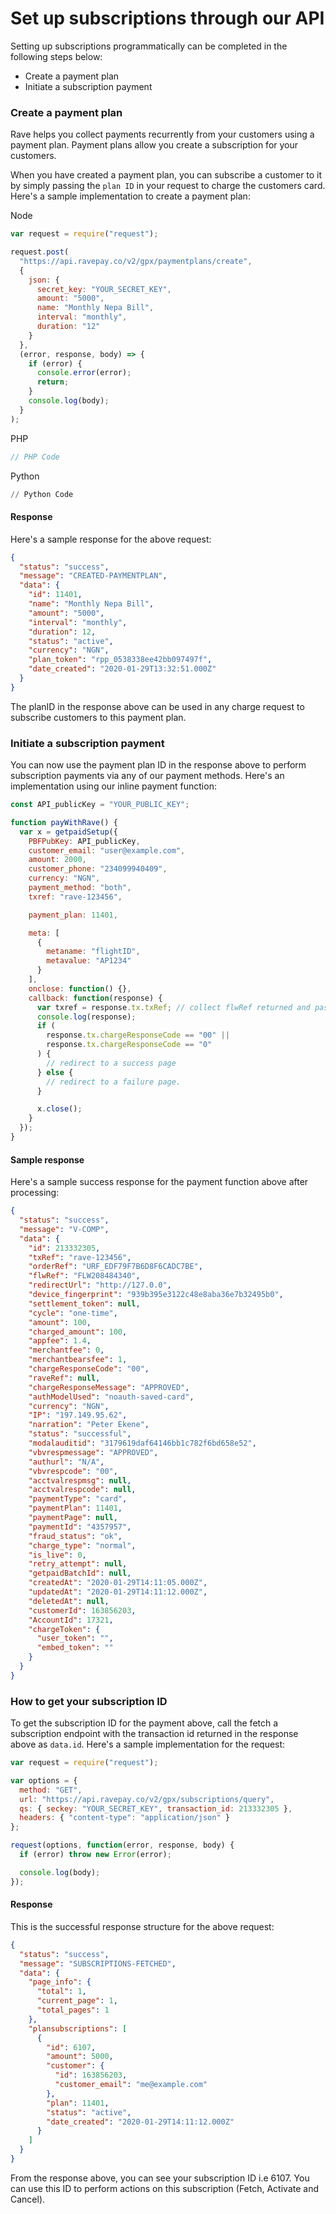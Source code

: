 # Set up subscriptions through our API

Setting up subscriptions programmatically can be completed in the following steps below:

- Create a payment plan
- Initiate a subscription payment

### Create a payment plan

Rave helps you collect payments recurrently from your customers using a payment plan. Payment plans allow you create a subscription for your customers.

When you have created a payment plan, you can subscribe a customer to it by simply passing the `plan ID` in your request to charge the customers card. Here's a sample implementation to create a payment plan:

Node

```javascript
var request = require("request");

request.post(
  "https://api.ravepay.co/v2/gpx/paymentplans/create",
  {
    json: {
      secret_key: "YOUR_SECRET_KEY",
      amount: "5000",
      name: "Monthly Nepa Bill",
      interval: "monthly",
      duration: "12"
    }
  },
  (error, response, body) => {
    if (error) {
      console.error(error);
      return;
    }
    console.log(body);
  }
);
```

PHP

```php
// PHP Code
```

Python

```py
// Python Code
```

#### Response

Here's a sample response for the above request:

```json
{
  "status": "success",
  "message": "CREATED-PAYMENTPLAN",
  "data": {
    "id": 11401,
    "name": "Monthly Nepa Bill",
    "amount": "5000",
    "interval": "monthly",
    "duration": 12,
    "status": "active",
    "currency": "NGN",
    "plan_token": "rpp_0538338ee42bb097497f",
    "date_created": "2020-01-29T13:32:51.000Z"
  }
}
```


The planID in the response above can be used in any charge request to subscribe customers to this payment plan.

### Initiate a subscription payment

You can now use the payment plan ID in the response above to perform subscription payments via any of our payment methods. Here's an implementation using our inline payment function:

```javascript
const API_publicKey = "YOUR_PUBLIC_KEY";

function payWithRave() {
  var x = getpaidSetup({
    PBFPubKey: API_publicKey,
    customer_email: "user@example.com",
    amount: 2000,
    customer_phone: "234099940409",
    currency: "NGN",
    payment_method: "both",
    txref: "rave-123456",

    payment_plan: 11401,

    meta: [
      {
        metaname: "flightID",
        metavalue: "AP1234"
      }
    ],
    onclose: function() {},
    callback: function(response) {
      var txref = response.tx.txRef; // collect flwRef returned and pass to a server page to complete status check.
      console.log(response);
      if (
        response.tx.chargeResponseCode == "00" ||
        response.tx.chargeResponseCode == "0"
      ) {
        // redirect to a success page
      } else {
        // redirect to a failure page.
      }

      x.close();
    }
  });
}
```

#### Sample response

Here's a sample success response for the payment function above after processing:

```json
{
  "status": "success",
  "message": "V-COMP",
  "data": {
    "id": 213332305,
    "txRef": "rave-123456",
    "orderRef": "URF_EDF79F7B6D8F6CADC7BE",
    "flwRef": "FLW208484340",
    "redirectUrl": "http://127.0.0",
    "device_fingerprint": "939b395e3122c48e8aba36e7b32495b0",
    "settlement_token": null,
    "cycle": "one-time",
    "amount": 100,
    "charged_amount": 100,
    "appfee": 1.4,
    "merchantfee": 0,
    "merchantbearsfee": 1,
    "chargeResponseCode": "00",
    "raveRef": null,
    "chargeResponseMessage": "APPROVED",
    "authModelUsed": "noauth-saved-card",
    "currency": "NGN",
    "IP": "197.149.95.62",
    "narration": "Peter Ekene",
    "status": "successful",
    "modalauditid": "3179619daf64146bb1c782f6bd658e52",
    "vbvrespmessage": "APPROVED",
    "authurl": "N/A",
    "vbvrespcode": "00",
    "acctvalrespmsg": null,
    "acctvalrespcode": null,
    "paymentType": "card",
    "paymentPlan": 11401,
    "paymentPage": null,
    "paymentId": "4357957",
    "fraud_status": "ok",
    "charge_type": "normal",
    "is_live": 0,
    "retry_attempt": null,
    "getpaidBatchId": null,
    "createdAt": "2020-01-29T14:11:05.000Z",
    "updatedAt": "2020-01-29T14:11:12.000Z",
    "deletedAt": null,
    "customerId": 163856203,
    "AccountId": 17321,
    "chargeToken": {
      "user_token": "",
      "embed_token": ""
    }
  }
}
```

### How to get your subscription ID

To get the subscription ID for the payment above, call the fetch a subscription endpoint with the transaction id returned in the response above as `data.id`. Here's a sample implementation for the request:

```javascript
var request = require("request");

var options = {
  method: "GET",
  url: "https://api.ravepay.co/v2/gpx/subscriptions/query",
  qs: { seckey: "YOUR_SECRET_KEY", transaction_id: 213332305 },
  headers: { "content-type": "application/json" }
};

request(options, function(error, response, body) {
  if (error) throw new Error(error);

  console.log(body);
});
```

#### Response

This is the successful response structure for the above request:

```json
{
  "status": "success",
  "message": "SUBSCRIPTIONS-FETCHED",
  "data": {
    "page_info": {
      "total": 1,
      "current_page": 1,
      "total_pages": 1
    },
    "plansubscriptions": [
      {
        "id": 6107,
        "amount": 5000,
        "customer": {
          "id": 163856203,
          "customer_email": "me@example.com"
        },
        "plan": 11401,
        "status": "active",
        "date_created": "2020-01-29T14:11:12.000Z"
      }
    ]
  }
}
```

From the response above, you can see your subscription ID i.e 6107. You can use this ID to perform actions on this subscription (Fetch, Activate and Cancel).
